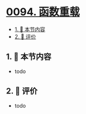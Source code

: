 # [0094. 函数重载](https://github.com/tnotesjs/TNotes.typescript/tree/main/notes/0094.%20%E5%87%BD%E6%95%B0%E9%87%8D%E8%BD%BD)

<!-- region:toc -->

- [1. 🎯 本节内容](#1--本节内容)
- [2. 🫧 评价](#2--评价)

<!-- endregion:toc -->

## 1. 🎯 本节内容

- todo

## 2. 🫧 评价

- todo
